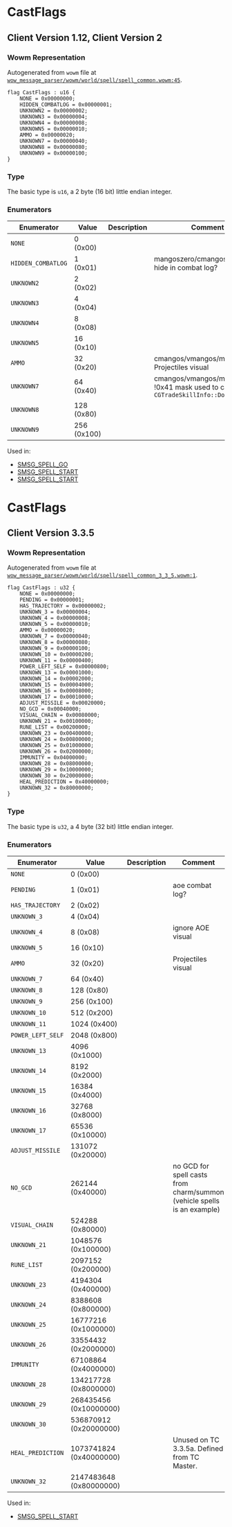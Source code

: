 # CastFlags

## Client Version 1.12, Client Version 2

### Wowm Representation

Autogenerated from `wowm` file at [`wow_message_parser/wowm/world/spell/spell_common.wowm:45`](https://github.com/gtker/wow_messages/tree/main/wow_message_parser/wowm/world/spell/spell_common.wowm#L45).

```rust,ignore
flag CastFlags : u16 {
    NONE = 0x00000000;
    HIDDEN_COMBATLOG = 0x00000001;
    UNKNOWN2 = 0x00000002;
    UNKNOWN3 = 0x00000004;
    UNKNOWN4 = 0x00000008;
    UNKNOWN5 = 0x00000010;
    AMMO = 0x00000020;
    UNKNOWN7 = 0x00000040;
    UNKNOWN8 = 0x00000080;
    UNKNOWN9 = 0x00000100;
}
```
### Type
The basic type is `u16`, a 2 byte (16 bit) little endian integer.
### Enumerators
| Enumerator | Value  | Description | Comment |
| --------- | -------- | ----------- | ------- |
| `NONE` | 0 (0x00) |  |  |
| `HIDDEN_COMBATLOG` | 1 (0x01) |  | mangoszero/cmangos/vmangos: hide in combat log? |
| `UNKNOWN2` | 2 (0x02) |  |  |
| `UNKNOWN3` | 4 (0x04) |  |  |
| `UNKNOWN4` | 8 (0x08) |  |  |
| `UNKNOWN5` | 16 (0x10) |  |  |
| `AMMO` | 32 (0x20) |  | cmangos/vmangos/mangoszero: Projectiles visual |
| `UNKNOWN7` | 64 (0x40) |  | cmangos/vmangos/mangoszero: !0x41 mask used to call `CGTradeSkillInfo::DoRecast` |
| `UNKNOWN8` | 128 (0x80) |  |  |
| `UNKNOWN9` | 256 (0x100) |  |  |

Used in:
* [SMSG_SPELL_GO](smsg_spell_go.md)
* [SMSG_SPELL_START](smsg_spell_start.md)
* [SMSG_SPELL_START](smsg_spell_start.md)
# CastFlags

## Client Version 3.3.5

### Wowm Representation

Autogenerated from `wowm` file at [`wow_message_parser/wowm/world/spell/spell_common_3_3_5.wowm:1`](https://github.com/gtker/wow_messages/tree/main/wow_message_parser/wowm/world/spell/spell_common_3_3_5.wowm#L1).

```rust,ignore
flag CastFlags : u32 {
    NONE = 0x00000000;
    PENDING = 0x00000001;
    HAS_TRAJECTORY = 0x00000002;
    UNKNOWN_3 = 0x00000004;
    UNKNOWN_4 = 0x00000008;
    UNKNOWN_5 = 0x00000010;
    AMMO = 0x00000020;
    UNKNOWN_7 = 0x00000040;
    UNKNOWN_8 = 0x00000080;
    UNKNOWN_9 = 0x00000100;
    UNKNOWN_10 = 0x00000200;
    UNKNOWN_11 = 0x00000400;
    POWER_LEFT_SELF = 0x00000800;
    UNKNOWN_13 = 0x00001000;
    UNKNOWN_14 = 0x00002000;
    UNKNOWN_15 = 0x00004000;
    UNKNOWN_16 = 0x00008000;
    UNKNOWN_17 = 0x00010000;
    ADJUST_MISSILE = 0x00020000;
    NO_GCD = 0x00040000;
    VISUAL_CHAIN = 0x00080000;
    UNKNOWN_21 = 0x00100000;
    RUNE_LIST = 0x00200000;
    UNKNOWN_23 = 0x00400000;
    UNKNOWN_24 = 0x00800000;
    UNKNOWN_25 = 0x01000000;
    UNKNOWN_26 = 0x02000000;
    IMMUNITY = 0x04000000;
    UNKNOWN_28 = 0x08000000;
    UNKNOWN_29 = 0x10000000;
    UNKNOWN_30 = 0x20000000;
    HEAL_PREDICTION = 0x40000000;
    UNKNOWN_32 = 0x80000000;
}
```
### Type
The basic type is `u32`, a 4 byte (32 bit) little endian integer.
### Enumerators
| Enumerator | Value  | Description | Comment |
| --------- | -------- | ----------- | ------- |
| `NONE` | 0 (0x00) |  |  |
| `PENDING` | 1 (0x01) |  | aoe combat log? |
| `HAS_TRAJECTORY` | 2 (0x02) |  |  |
| `UNKNOWN_3` | 4 (0x04) |  |  |
| `UNKNOWN_4` | 8 (0x08) |  | ignore AOE visual |
| `UNKNOWN_5` | 16 (0x10) |  |  |
| `AMMO` | 32 (0x20) |  | Projectiles visual |
| `UNKNOWN_7` | 64 (0x40) |  |  |
| `UNKNOWN_8` | 128 (0x80) |  |  |
| `UNKNOWN_9` | 256 (0x100) |  |  |
| `UNKNOWN_10` | 512 (0x200) |  |  |
| `UNKNOWN_11` | 1024 (0x400) |  |  |
| `POWER_LEFT_SELF` | 2048 (0x800) |  |  |
| `UNKNOWN_13` | 4096 (0x1000) |  |  |
| `UNKNOWN_14` | 8192 (0x2000) |  |  |
| `UNKNOWN_15` | 16384 (0x4000) |  |  |
| `UNKNOWN_16` | 32768 (0x8000) |  |  |
| `UNKNOWN_17` | 65536 (0x10000) |  |  |
| `ADJUST_MISSILE` | 131072 (0x20000) |  |  |
| `NO_GCD` | 262144 (0x40000) |  | no GCD for spell casts from charm/summon (vehicle spells is an example) |
| `VISUAL_CHAIN` | 524288 (0x80000) |  |  |
| `UNKNOWN_21` | 1048576 (0x100000) |  |  |
| `RUNE_LIST` | 2097152 (0x200000) |  |  |
| `UNKNOWN_23` | 4194304 (0x400000) |  |  |
| `UNKNOWN_24` | 8388608 (0x800000) |  |  |
| `UNKNOWN_25` | 16777216 (0x1000000) |  |  |
| `UNKNOWN_26` | 33554432 (0x2000000) |  |  |
| `IMMUNITY` | 67108864 (0x4000000) |  |  |
| `UNKNOWN_28` | 134217728 (0x8000000) |  |  |
| `UNKNOWN_29` | 268435456 (0x10000000) |  |  |
| `UNKNOWN_30` | 536870912 (0x20000000) |  |  |
| `HEAL_PREDICTION` | 1073741824 (0x40000000) |  | Unused on TC 3.3.5a. Defined from TC Master. |
| `UNKNOWN_32` | 2147483648 (0x80000000) |  |  |

Used in:
* [SMSG_SPELL_START](smsg_spell_start.md)
